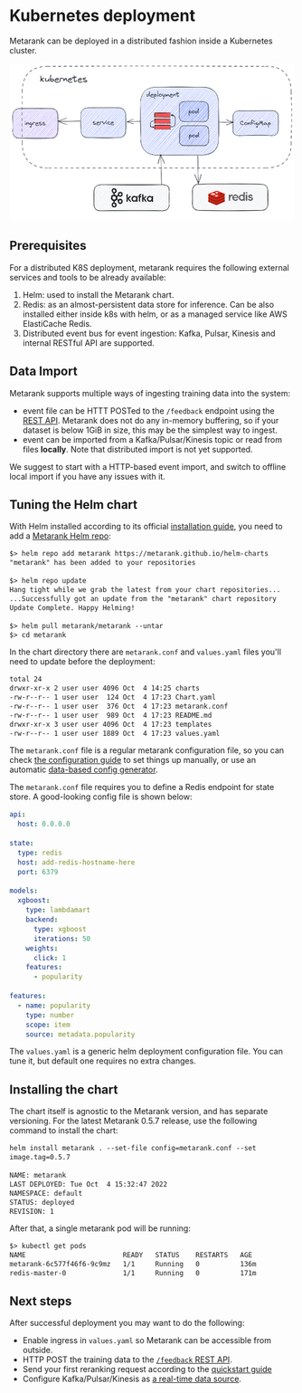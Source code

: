 # Kubernetes deployment

Metarank can be deployed in a distributed fashion inside a Kubernetes cluster. 

![installation overview](../img/kubernetes.png)

## Prerequisites

For a distributed K8S deployment, metarank requires the following external services and tools to be already available:
1. Helm: used to install the Metarank chart.
2. Redis: as an almost-persistent data store for inference. Can be also installed either inside k8s with helm, or as a
   managed service like AWS ElastiCache Redis.
3. Distributed event bus for event ingestion: Kafka, Pulsar, Kinesis and internal RESTful API are supported.

## Data Import

Metarank supports multiple ways of ingesting training data into the system:
* event file can be HTTT POSTed to the `/feedback` endpoint using the [REST API](../api.md). Metarank does not do any in-memory buffering, so if your dataset is below 1GiB in size, this may be the simplest way to ingest.
* event can be imported from a Kafka/Pulsar/Kinesis topic or read from files **locally**. Note that distributed import is not yet supported.

We suggest to start with a HTTP-based event import, and switch to offline local import if you have any issues with it.

## Tuning the Helm chart

With Helm installed according to its official [installation guide](https://helm.sh/docs/intro/install/), you need to add a [Metarank Helm repo](https://github.com/metarank/helm-charts):

```shell
$> helm repo add metarank https://metarank.github.io/helm-charts
"metarank" has been added to your repositories

$> helm repo update
Hang tight while we grab the latest from your chart repositories...
...Successfully got an update from the "metarank" chart repository
Update Complete. Happy Helming!

$> helm pull metarank/metarank --untar
$> cd metarank
```

In the chart directory there are `metarank.conf` and `values.yaml` files you'll need to update before the deployment:
```shell
total 24
drwxr-xr-x 2 user user 4096 Oct  4 14:25 charts
-rw-r--r-- 1 user user  124 Oct  4 17:23 Chart.yaml
-rw-r--r-- 1 user user  376 Oct  4 17:23 metarank.conf
-rw-r--r-- 1 user user  989 Oct  4 17:23 README.md
drwxr-xr-x 3 user user 4096 Oct  4 17:23 templates
-rw-r--r-- 1 user user 1889 Oct  4 17:23 values.yaml
```

The `metarank.conf` file is a regular metarank configuration file, so you can check [the configuration guide](../configuration/overview.md) to set things up manually, or use an automatic [data-based config generator](../howto/autofeature.md). 

The `metarank.conf` file requires you to define a Redis endpoint for state store. A good-looking config file is shown below:
```yaml
api:
  host: 0.0.0.0

state:
  type: redis
  host: add-redis-hostname-here
  port: 6379

models:
  xgboost:
    type: lambdamart
    backend:
      type: xgboost
      iterations: 50
    weights:
      click: 1
    features:
      - popularity

features:
  - name: popularity
    type: number
    scope: item
    source: metadata.popularity
```

The `values.yaml` is a generic helm deployment configuration file. You can tune it, but default one requires no extra changes. 

## Installing the chart

The chart itself is agnostic to the Metarank version, and has separate versioning. For the latest Metarank 0.5.7 release, use the following command to install the chart:

```shell
helm install metarank . --set-file config=metarank.conf --set image.tag=0.5.7

NAME: metarank
LAST DEPLOYED: Tue Oct  4 15:32:47 2022
NAMESPACE: default
STATUS: deployed
REVISION: 1
```

After that, a single metarank pod will be running:
```shell
$> kubectl get pods
NAME                        READY   STATUS    RESTARTS   AGE
metarank-6c577f46f6-9c9mz   1/1     Running   0          136m
redis-master-0              1/1     Running   0          171m
```

## Next steps

After successful deployment you may want to do the following:
* Enable ingress in `values.yaml` so Metarank can be accessible from outside.
* HTTP POST the training data to the [`/feedback` REST API](../api.md#feedback).
* Send your first reranking request according to the [quickstart guide](../quickstart/quickstart.md)
* Configure Kafka/Pulsar/Kinesis as [a real-time data source](../configuration/data-sources.md).